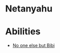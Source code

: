 # Netanyahu

# Abilities
* [No one else but Bibi](https://twitter.com/yotambarnoy/status/1371848716349542404?s=20)
